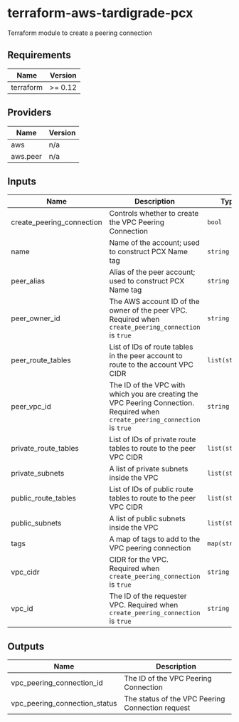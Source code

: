 # terraform-aws-tardigrade-pcx

Terraform module to create a peering connection


<!-- BEGIN TFDOCS -->
## Requirements

| Name | Version |
|------|---------|
| terraform | >= 0.12 |

## Providers

| Name | Version |
|------|---------|
| aws | n/a |
| aws.peer | n/a |

## Inputs

| Name | Description | Type | Default | Required |
|------|-------------|------|---------|:--------:|
| create\_peering\_connection | Controls whether to create the VPC Peering Connection | `bool` | `true` | no |
| name | Name of the account; used to construct PCX Name tag | `string` | `null` | no |
| peer\_alias | Alias of the peer account; used to construct PCX Name tag | `string` | `null` | no |
| peer\_owner\_id | The AWS account ID of the owner of the peer VPC. Required when `create_peering_connection` is `true` | `string` | `null` | no |
| peer\_route\_tables | List of IDs of route tables in the peer account to route to the account VPC CIDR | `list(string)` | `[]` | no |
| peer\_vpc\_id | The ID of the VPC with which you are creating the VPC Peering Connection. Required when `create_peering_connection` is `true` | `string` | `null` | no |
| private\_route\_tables | List of IDs of private route tables to route to the peer VPC CIDR | `list(string)` | `[]` | no |
| private\_subnets | A list of private subnets inside the VPC | `list(string)` | `[]` | no |
| public\_route\_tables | List of IDs of public route tables to route to the peer VPC CIDR | `list(string)` | `[]` | no |
| public\_subnets | A list of public subnets inside the VPC | `list(string)` | `[]` | no |
| tags | A map of tags to add to the VPC peering connection | `map(string)` | `{}` | no |
| vpc\_cidr | CIDR for the VPC. Required when `create_peering_connection` is `true` | `string` | `null` | no |
| vpc\_id | The ID of the requester VPC. Required when `create_peering_connection` is `true` | `string` | `null` | no |

## Outputs

| Name | Description |
|------|-------------|
| vpc\_peering\_connection\_id | The ID of the VPC Peering Connection |
| vpc\_peering\_connection\_status | The status of the VPC Peering Connection request |

<!-- END TFDOCS -->
